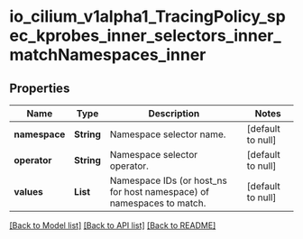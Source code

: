 # io_cilium_v1alpha1_TracingPolicy_spec_kprobes_inner_selectors_inner_matchNamespaces_inner
## Properties

| Name | Type | Description | Notes |
|------------ | ------------- | ------------- | -------------|
| **namespace** | **String** | Namespace selector name. | [default to null] |
| **operator** | **String** | Namespace selector operator. | [default to null] |
| **values** | **List** | Namespace IDs (or host_ns for host namespace) of namespaces to match. | [default to null] |

[[Back to Model list]](../README.md#documentation-for-models) [[Back to API list]](../README.md#documentation-for-api-endpoints) [[Back to README]](../README.md)

